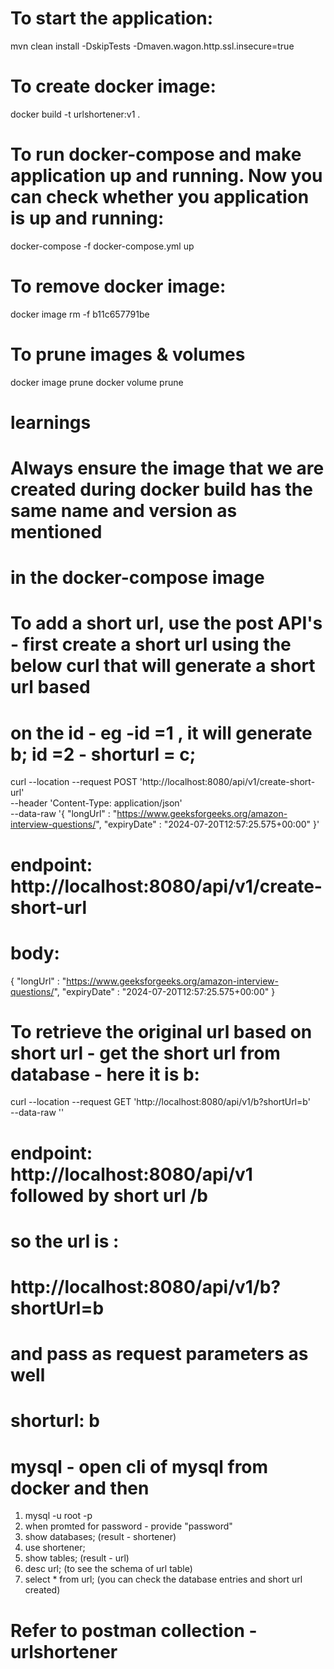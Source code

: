 # To start the application:
mvn clean install -DskipTests -Dmaven.wagon.http.ssl.insecure=true

# To create docker image:
docker build -t urlshortener:v1 .

# To run docker-compose and make application up and running. Now you can check whether you application is up and running:
docker-compose -f docker-compose.yml up

# To remove docker image:
docker image rm -f  b11c657791be

# To prune images & volumes
docker image prune
docker volume prune

# learnings
# Always ensure the image that we are created during docker build has the same name and version as mentioned 
# in the docker-compose image

# To add a short url, use the post API's - first create a short url using the below curl that will generate a short url based 
# on the id - eg -id =1 , it will generate b; id =2 - shorturl = c;

curl --location --request POST 'http://localhost:8080/api/v1/create-short-url' \
--header 'Content-Type: application/json' \
--data-raw '{
"longUrl" : "https://www.geeksforgeeks.org/amazon-interview-questions/",
"expiryDate" : "2024-07-20T12:57:25.575+00:00"
}'

# endpoint: http://localhost:8080/api/v1/create-short-url

# body:
{
"longUrl" : "https://www.geeksforgeeks.org/amazon-interview-questions/",
"expiryDate" : "2024-07-20T12:57:25.575+00:00"
}

# To retrieve the original url based on short url - get the short url from database - here it is b:

curl --location --request GET 'http://localhost:8080/api/v1/b?shortUrl=b' \
--data-raw ''

# endpoint: http://localhost:8080/api/v1    followed by short url /b
  # so the url is :
# http://localhost:8080/api/v1/b?shortUrl=b

# and pass as request parameters as well
# shorturl:   b


# mysql - open cli of mysql from docker and then
1) mysql -u root -p
2) when promted for password - provide "password"
3) show databases; (result - shortener)
4) use shortener;
5) show tables; (result - url)
6) desc url; (to see the schema of url table)
7) select * from url; (you can check the database entries and short url created)

# Refer to postman collection - urlshortener
